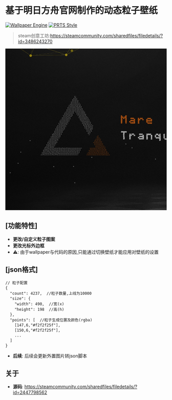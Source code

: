 # 基于明日方舟官网制作的动态粒子壁纸

[![Wallpaper Engine](https://img.shields.io/badge/Wallpaper%20Engine-✓-green?logo=steam)](https://store.steampowered.com/app/431960/Wallpaper_Engine/)
[![PRTS Style](https://img.shields.io/badge/Style-PRTS-blueviolet)](https://ak.hypergryph.com/)

> steam创意工坊:https://steamcommunity.com/sharedfiles/filedetails/?id=3486243270

![预览图](preview.jpg)

## [功能特性]
- **更改/自定义粒子图案**
- **更改光标外边框**
- **⚠️**: 由于wallpaper与代码的原因,只能通过切换壁纸才能应用对壁纸的设置

## [json格式]
```
// 粒子配置
{
  "count": 4237,  //粒子数量,上线为10000
  "size": {
    "width": 490,  //宽(x)
    "height": 198  //高(h)
  },
  "points": [  //粒子生成位置及颜色(rgba)
    [147,6,"#f2f2f25f"],
    [150,6,"#f2f2f25f"],
    ...
  ]
}
```
- **后续**: 后续会更新外置图片转json脚本

## 关于
- **源码**: https://steamcommunity.com/sharedfiles/filedetails/?id=2447798562
